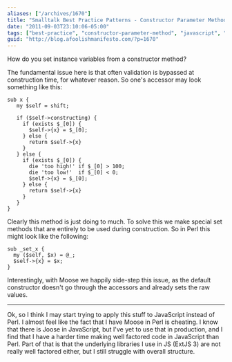 ```yaml
---
aliases: ["/archives/1670"]
title: "Smalltalk Best Practice Patterns - Constructor Parameter Method"
date: "2011-09-03T23:10:06-05:00"
tags: ["best-practice", "constructor-parameter-method", "javascript", "patterns", "perl", "smalltalk"]
guid: "http://blog.afoolishmanifesto.com/?p=1670"
---
```

How do you set instance variables from a constructor method?

The fundamental issue here is that often validation is bypassed at construction time, for whatever reason. So one's accessor may look something like this:

    sub x {
       my $self = shift;

       if ($self->constructing) {
         if (exists $_[0]) {
           $self->{x} = $_[0];
         } else {
           return $self->{x}
         }
       } else {
         if (exists $_[0]) {
           die 'too high!' if $_[0] > 100;
           die 'too low!'  if $_[0] < 0;
           $self->{x} = $_[0];
         } else {
           return $self->{x}
         }
       }
    }

Clearly this method is just doing to much. To solve this we make special set methods that are entirely to be used during construction. So in Perl this might look like the following:

    sub _set_x {
      my ($self, $x) = @_;
      $self->{x} = $x;
    }

Interestingly, with Moose we happily side-step this issue, as the default constructor doesn't go through the accessors and already sets the raw values.

----

Ok, so I think I may start trying to apply this stuff to JavaScript instead of Perl. I almost feel like the fact that I have Moose in Perl is cheating. I know that there is Joose in JavaScript, but I've yet to use that in production, and I find that I have a harder time making well factored code in JavaScript than Perl. Part of that is that the underlying libraries I use in JS (ExtJS 3) are not really well factored either, but I still struggle with overall structure.
